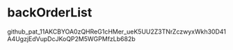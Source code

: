 # backOrderList

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
